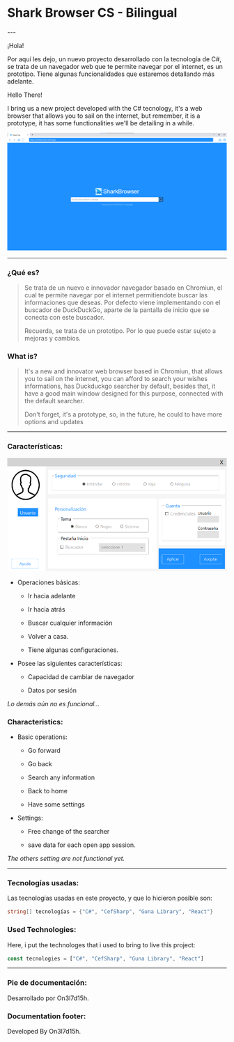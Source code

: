 # Shark Browser CS - Bilingual

---    

¡Hola!

Por aquí les dejo, un nuevo proyecto desarrollado con la tecnología de C#, se trata de un navegador web que te permite navegar por el internet, es un prototipo. Tiene algunas funcionalidades que estaremos detallando más adelante.



Hello There!

I bring us a new project developed with the C# tecnology, it's a web browser that allows you to sail on the internet, but remember, it is a prototype, it has some functionalities we'll be detailing in a while.



![](preview\preview.png)



---

### ¿Qué es?

> Se trata de un nuevo e innovador navegador basado en Chromiun, el cual te permite navegar por el internet permitiendote buscar las informaciones que deseas. Por defecto viene implementando con el buscador de DuckDuckGo, aparte de la pantalla de inicio que se conecta con este buscador.
> 
> 
> 
> Recuerda, se trata de un prototipo. Por lo que puede estar sujeto a mejoras y cambios.



### What is?

> It's a new and innovator web browser based in Chromiun, that allows you to sail on the internet, you can afford to search your wishes informations, has Duckduckgo searcher by default, besides that, it have a good main window designed for this purpose, connected with the default searcher.
> 
> 
> 
> Don't forget, it's a prototype, so, in the future, he could to have more options and updates

---

### Características:



![](preview\settings.png)



- Operaciones básicas:
  
  - Ir hacia adelante
  
  - Ir hacia atrás
  
  - Buscar cualquier información
  
  - Volver a casa.
  
  - Tiene algunas configuraciones.  
    
    

- Posee las siguientes características:
  
  - Capacidad de cambiar de navegador
  
  - Datos por sesión



*Lo demás aún no es funcional...*



### Characteristics:

- Basic operations:
  
  - Go forward
  
  - Go back
  
  - Search any information
  
  - Back to home
  
  - Have some settings

- Settings:
  
  - Free change of the searcher
  
  - save data for each open app session.



*The others setting are not functional yet.* 



---

### Tecnologías usadas:

Las tecnologías usadas en este proyecto, y que lo hicieron posible son:

```csharp
string[] tecnologías = {"C#", "CefSharp", "Guna Library", "React"}
```



### Used Technologies:

Here, i put the technologes that i used to bring to live this project:

```js
const tecnologies = ["C#", "CefSharp", "Guna Library", "React"]
```



---

### Pie de documentación:

Desarrollado por On3l7d15h. 



### Documentation footer:

Developed By On3l7d15h.
